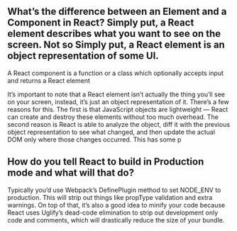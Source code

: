 ## What’s the difference between an Element and a Component in React? Simply put, a React element describes what you want to see on the screen. Not so Simply put, a React element is an object representation of some UI.

A React component is a function or a class which optionally accepts input and returns a React element

It’s important to note that a React element isn’t actually the thing you’ll see on your screen, instead, it’s just an object representation of it. There’s a few reasons for this. The first is that JavaScript objects are lightweight — React can create and destroy these elements without too much overhead. The second reason is React is able to analyze the object, diff it with the previous object representation to see what changed, and then update the actual DOM only where those changes occurred. This has some p

## How do you tell React to build in Production mode and what will that do?

Typically you’d use Webpack’s DefinePlugin method to set NODE_ENV to production. This will strip out things like propType validation and extra warnings. On top of that, it’s also a good idea to minify your code because React uses Uglify’s dead-code elimination to strip out development only code and comments, which will drastically reduce the size of your bundle.